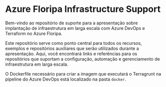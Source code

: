 # Azure Floripa Infrastructure Support

Bem-vindo ao repositório de suporte para a apresentação sobre implantação de infraestrutura em larga escala com Azure DevOps e Terraform no Azure Floripa.

Este repositório serve como ponto central para todos os recursos, exemplos e repositórios auxiliares que serão utilizados durante a apresentação. Aqui, você encontrará links e referências para os repositórios que suportam a configuração, automação e gerenciamento de infraestrutura em larga escala.

O Dockerfile necessário para criar a imagem que executará o Terragrunt na pipeline do Azure DevOps está localizado na pasta `docker`.
